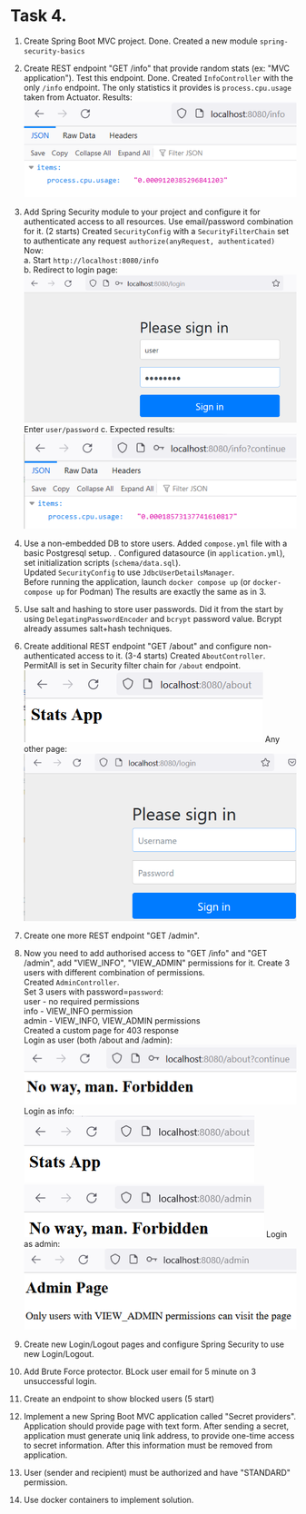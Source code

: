 # Task 4.

1. Create Spring Boot MVC project.
Done. Created a new module `spring-security-basics`

2. Create REST endpoint "GET /info" that provide random stats (ex: "MVC application"). Test this endpoint.
Done. Created `InfoController` with the only `/info` endpoint. The only statistics it provides is `process.cpu.usage` taken from Actuator.
Results:
![img.png](img.png)

3. Add Spring Security module to your project and configure it for authenticated access to all resources. Use email/password combination for it.
   (2 starts)
Created `SecurityConfig` with a `SecurityFilterChain` set to authenticate any request `authorize(anyRequest, authenticated)`
Now: \
a. Start `http://localhost:8080/info` \
b. Redirect to login page:
![img_1.png](img_1.png)
Enter `user/password`
c. Expected results:
![img_2.png](img_2.png)

4. Use a non-embedded DB to store users.
Added `compose.yml` file with a basic Postgresql setup. \.
Configured datasource (in `application.yml`), set initialization scripts (`schema/data.sql`).\
Updated `SecurityConfig` to use `JdbcUserDetailsManager`.\
Before running the application, launch `docker compose up` (or `docker-compose up` for Podman)
The results are exactly the same as in 3.

5. Use salt and hashing to store user passwords. 
Did it from the start by using `DelegatingPasswordEncoder` and `bcrypt` password value. Bcrypt already assumes salt+hash techniques.

6. Create additional REST endpoint "GET /about" and configure non-authenticated access to it.
   (3-4 starts)
Created `AboutController`. PermitAll is set in Security filter chain for `/about` endpoint.
![img_3.png](img_3.png)
Any other page:
![img_4.png](img_4.png)

7. Create one more REST endpoint "GET /admin".
8. Now you need to add authorised access to "GET /info" and "GET /admin", add "VIEW_INFO", "VIEW_ADMIN" permissions for it. Create 3 users with different combination of permissions.\
Created `AdminController`.\
Set 3 users with password=`password`: \
user - no required permissions\
info - VIEW_INFO permission\
admin - VIEW_INFO, VIEW_ADMIN permissions\
Created a custom page for 403 response\
Login as user (both /about and /admin):\
![img_5.png](img_5.png)
Login as info:\
![img_6.png](img_6.png)
![img_7.png](img_7.png)
Login as admin:\
![img_8.png](img_8.png)


9. Create new Login/Logout pages and configure Spring Security to use new Login/Logout.
10. Add Brute Force protector. BLock user email for 5 minute on 3 unsuccessful login.
11. Create an endpoint to show blocked users
    (5 start)
12. Implement a new Spring Boot MVC application called "Secret providers". Application should provide page with text form. After sending a secret, application must generate uniq link address, to provide one-time access to secret information. After this information must be removed from application.
13. User (sender and recipient) must be authorized and have "STANDARD" permission.
14. Use docker containers to implement solution.
